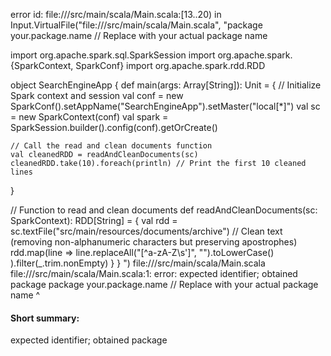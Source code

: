 error id: file://<WORKSPACE>/src/main/scala/Main.scala:[13..20) in Input.VirtualFile("file://<WORKSPACE>/src/main/scala/Main.scala", "package your.package.name  // Replace with your actual package name

import org.apache.spark.sql.SparkSession
import org.apache.spark.{SparkContext, SparkConf}
import org.apache.spark.rdd.RDD

object SearchEngineApp {
  def main(args: Array[String]): Unit = {
    // Initialize Spark context and session
    val conf = new SparkConf().setAppName("SearchEngineApp").setMaster("local[*]")
    val sc = new SparkContext(conf)
    val spark = SparkSession.builder().config(conf).getOrCreate()

    // Call the read and clean documents function
    val cleanedRDD = readAndCleanDocuments(sc)
    cleanedRDD.take(10).foreach(println) // Print the first 10 cleaned lines
  }

  // Function to read and clean documents
  def readAndCleanDocuments(sc: SparkContext): RDD[String] = {
    val rdd = sc.textFile("src/main/resources/documents/archive")
    // Clean text (removing non-alphanumeric characters but preserving apostrophes)
    rdd.map(line => 
      line.replaceAll("[^a-zA-Z\\s']", "").toLowerCase()
    ).filter(_.trim.nonEmpty)
  }
}
")
file://<WORKSPACE>/src/main/scala/Main.scala
file://<WORKSPACE>/src/main/scala/Main.scala:1: error: expected identifier; obtained package
package your.package.name  // Replace with your actual package name
             ^
#### Short summary: 

expected identifier; obtained package
